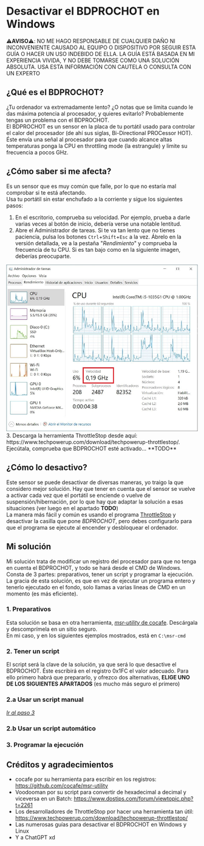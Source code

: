 # Desactivar el BDPROCHOT en Windows
**⚠️AVISO⚠️**: NO ME HAGO RESPONSABLE DE CUALQUIER DAÑO NI INCONVENIENTE CAUSADO AL EQUIPO O DISPOSITIVO POR SEGUIR ESTA GUÍA O HACER UN USO INDEBIDO DE ELLA. LA GUÍA ESTÁ BASADA EN MI EXPERIENCIA VIVIDA, Y NO DEBE TOMARSE COMO UNA SOLUCIÓN ABSOLUTA. USA ESTA INFORMACIÓN CON CAUTELA O CONSULTA CON UN EXPERTO
## ¿Qué es el BDPROCHOT?
¿Tu ordenador va extremadamente lento? ¿O notas que se limita cuando le das máxima potencia al procesador, y quieres evitarlo? Probablemente tengas un problema con el BDPROCHOT.  
El BDPROCHOT es un sensor en la placa de tu portátil usado para controlar el calor del procesador (de ahí sus siglas, Bi-Directional PROCessor HOT). Éste envía una señal al procesador para que cuando alcance altas temperaturas ponga la CPU en throttling mode (la estrangule) y limite su frecuencia a pocos GHz. 
## ¿Cómo saber si me afecta?
Es un sensor que es muy común que falle, por lo que no estaría mal comprobar si te está afectando.  
Usa tu portátil sin estar enchufado a la corriente y sigue los siguientes pasos:
1. En el escritorio, comprueba su velocidad. Por ejemplo, prueba a darle varias veces al botón de inicio, debería verse una notable lentitud.
2. Abre el Administrador de tareas. Si te va tan lento que no tienes paciencia, pulsa los botones `Ctrl`+`Shift`+`Esc` a la vez. Ábrelo en la versión detallada, ve a la pestaña "*Rendimiento*" y comprueba la frecuencia de tu CPU. Si es tan bajo como en la siguiente imagen, deberías preocuparte.  
<img src="images/taskmgr.jpg" alt="tskmgr mostrando una CPU afectada por el sensor" width="600"/>
3. Descarga la herramienta ThrottleStop desde aquí: https://www.techpowerup.com/download/techpowerup-throttlestop/. Ejecútala, comprueba que BDPROCHOT esté activado... **TODO**

## ¿Cómo lo desactivo?
Este sensor se puede desactivar de diversas maneras, yo traigo la que considero mejor solución. Hay que tener en cuenta que el sensor se vuelve a activar cada vez que el portátil se enciende o vuelve de suspensión/hibernación, por lo que hay que adaptar la solución a esas situaciones (ver luego en el apartado **TODO**)  
La manera más fácil y común es usando el programa [ThrottleStop](https://www.techpowerup.com/download/techpowerup-throttlestop/) y desactivar la casilla que pone *BDPROCHOT*, pero debes configurarlo para que el programa se ejecute al encender y desbloquear el ordenador.  
## Mi solución
Mi solución trata de modificar un registro del procesador para que no tenga en cuenta el BDPROCHOT, y todo se hará desde el CMD de Windows. Consta de 3 partes: preparativos, tener un script y programar la ejecución. La gracia de esta solución, es que en vez de ejecutar un programa entero y tenerlo ejecutado en el fondo, solo llamas a varias lineas de CMD en un momento (es más eficiente).
### 1. Preparativos
Esta solución se basa en otra herramienta, [*msr-utility* de cocafe](https://github.com/cocafe/msr-utility/releases/latest). Descárgala y descomprímela en un sitio seguro.  
En mi caso, y en los siguientes ejemplos mostrados, está en `C:\msr-cmd`
### 2. Tener un script
El script será la clave de la solución, ya que será lo que desactive el BDPROCHOT. Éste escribirá en el registro 0x1FC el valor adecuado. Para ello primero habrá que prepararlo, y ofrezco dos alternativas, **ELIGE UNO DE LOS SIGUIENTES APARTADOS** (es mucho más seguro el primero)
### 2.a Usar un script manual
[*Ir al paso 3*](#3-programar-la-ejecución)
### 2.b Usar un script automático

### 3. Programar la ejecución


## Créditos y agradecimientos
- cocafe por su herramienta para escribir en los registros: https://github.com/cocafe/msr-utility
- Voodooman por su script para convertir de hexadecimal a decimal y viceversa en un Batch: https://www.dostips.com/forum/viewtopic.php?t=2261
- Los desarrolladores de ThrottleStop por hacer una herramienta tan útil: https://www.techpowerup.com/download/techpowerup-throttlestop/
- Las numerosas guías para desactivar el BDPROCHOT en Windows y Linux
- Y a ChatGPT xd
